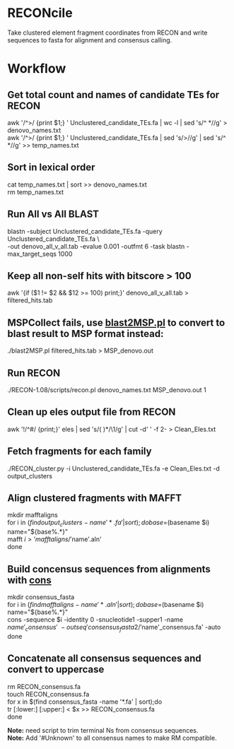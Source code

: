 # RECONcile
Take clustered element fragment coordinates from RECON and write sequences to fasta for alignment and consensus calling.

# Workflow  

## Get total count and names of candidate TEs for RECON  
awk '/^>/ {print $1;} ' Unclustered_candidate_TEs.fa | wc -l | sed 's/^ *//g' > denovo_names.txt  
awk '/^>/ {print $1;} ' Unclustered_candidate_TEs.fa | sed 's/>//g' | sed 's/^ *//g' >> temp_names.txt  

## Sort in lexical order  
cat temp_names.txt | sort >> denovo_names.txt  
rm temp_names.txt  

## Run All vs All BLAST  
blastn -subject Unclustered_candidate_TEs.fa -query Unclustered_candidate_TEs.fa \  
-out denovo_all_v_all.tab -evalue 0.001 -outfmt 6 -task blastn -max_target_seqs 1000  

## Keep all non-self hits with bitscore > 100  
awk '{if ($1 != $2 && $12 >= 100) print;}' denovo_all_v_all.tab > filtered_hits.tab  

## MSPCollect fails, use [blast2MSP.pl](https://gist.github.com/sestaton/ea770a26032983e49189#file-blast2msp-pl) to convert to blast result to MSP format instead:  
./blast2MSP.pl filtered_hits.tab > MSP_denovo.out  

## Run RECON  
./RECON-1.08/scripts/recon.pl denovo_names.txt MSP_denovo.out 1  

## Clean up eles output file from RECON  
awk '!/^#/ {print;}' eles | sed 's/\( \)*/\1/g' | cut -d' ' -f 2- > Clean_Eles.txt  

## Fetch fragments for each family  
./RECON_cluster.py -i Unclustered_candidate_TEs.fa -e Clean_Eles.txt -d output_clusters  
  
## Align clustered fragments with MAFFT  
mkdir mafftaligns  
for i in $(find output_clusters -name '*.fa' | sort);do  
base=$(basename $i)  
name="${base%.*}"  
mafft $i > 'mafftaligns/'$name'.aln'  
done  

## Build concensus sequences from alignments with [cons](http://www.bioinformatics.nl/cgi-bin/emboss/help/cons)  
mkdir consensus_fasta  
for i in $(find mafftaligns -name '*.aln' | sort);do  
base=$(basename $i)  
name="${base%.*}"  
cons -sequence $i -identity 0 -snucleotide1 -supper1 -name $name'_consensus' \  
-outseq 'consensus_fasta2/'$name'_consensus.fa' -auto  
done  

## Concatenate all consensus sequences and convert to uppercase  
rm RECON_consensus.fa  
touch RECON_consensus.fa  
for x in $(find consensus_fasta -name '*.fa' | sort);do  
tr [:lower:] [:upper:] < $x >> RECON_consensus.fa  
done  

**Note:** need script to trim terminal Ns from consensus sequences.  
**Note:** Add '#Unknown' to all consensus names to make RM compatible.  
